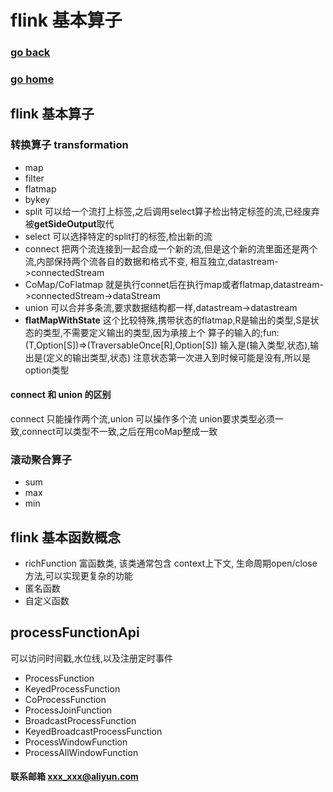 #  flink 基本算子
### [go back](/flink.md)      
### [go home](../README.md)     

## flink 基本算子
### 转换算子 transformation
+ map
+ filter
+ flatmap
+ bykey
+ split 可以给一个流打上标签,之后调用select算子检出特定标签的流,已经废弃被**getSideOutput**取代
+ select 可以选择特定的split打的标签,检出新的流
+ connect 把两个流连接到一起合成一个新的流,但是这个新的流里面还是两个流,内部保持两个流各自的数据和格式不变,
相互独立,datastream->connectedStream
+ CoMap/CoFlatmap 就是执行connet后在执行map或者flatmap,datastream->connectedStream->dataStream
+ union 可以合并多条流,要求数据结构都一样,datastream->datastream
+ **flatMapWithState** 这个比较特殊,携带状态的flatmap,R是输出的类型,S是状态的类型,不需要定义输出的类型,因为承接上个
算子的输入的;fun:(T,Option[S])=>(TraversableOnce[R],Option[S]) 输入是(输入类型,状态),输出是(定义的输出类型,状态)
注意状态第一次进入到时候可能是没有,所以是option类型
#### connect 和 union 的区别  
connect 只能操作两个流,union 可以操作多个流
union要求类型必须一致,connect可以类型不一致,之后在用coMap整成一致
### 滚动聚合算子
+ sum
+ max
+ min
## flink 基本函数概念
+ richFunction 富函数类, 该类通常包含 context上下文, 生命周期open/close方法,可以实现更复杂的功能
+ 匿名函数
+ 自定义函数

## processFunctionApi
可以访问时间戳,水位线,以及注册定时事件
+ ProcessFunction
+ KeyedProcessFunction
+ CoProcessFunction
+ ProcessJoinFunction
+ BroadcastProcessFunction
+ KeyedBroadcastProcessFunction
+ ProcessWindowFunction
+ ProcessAllWindowFunction

#### 联系邮箱 xxx_xxx@aliyun.com